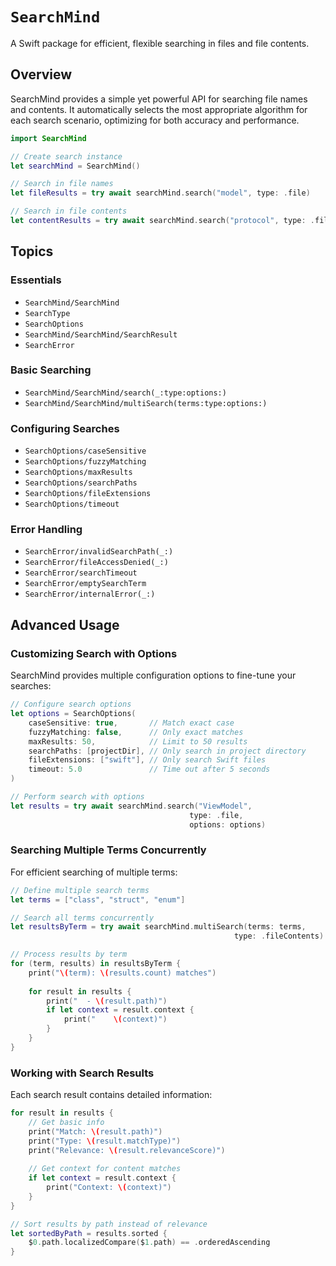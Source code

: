 # ``SearchMind``

A Swift package for efficient, flexible searching in files and file contents.

## Overview

SearchMind provides a simple yet powerful API for searching file names and contents. It automatically selects the most appropriate algorithm for each search scenario, optimizing for both accuracy and performance.

```swift
import SearchMind

// Create search instance
let searchMind = SearchMind()

// Search in file names
let fileResults = try await searchMind.search("model", type: .file)

// Search in file contents
let contentResults = try await searchMind.search("protocol", type: .fileContents)
```

## Topics

### Essentials

- ``SearchMind/SearchMind``
- ``SearchType``
- ``SearchOptions``
- ``SearchMind/SearchMind/SearchResult``
- ``SearchError``

### Basic Searching

- ``SearchMind/SearchMind/search(_:type:options:)``
- ``SearchMind/SearchMind/multiSearch(terms:type:options:)``

### Configuring Searches

- ``SearchOptions/caseSensitive``
- ``SearchOptions/fuzzyMatching``
- ``SearchOptions/maxResults``
- ``SearchOptions/searchPaths``
- ``SearchOptions/fileExtensions``
- ``SearchOptions/timeout``

### Error Handling

- ``SearchError/invalidSearchPath(_:)``
- ``SearchError/fileAccessDenied(_:)``
- ``SearchError/searchTimeout``
- ``SearchError/emptySearchTerm``
- ``SearchError/internalError(_:)``

## Advanced Usage

### Customizing Search with Options

SearchMind provides multiple configuration options to fine-tune your searches:

```swift
// Configure search options
let options = SearchOptions(
    caseSensitive: true,       // Match exact case
    fuzzyMatching: false,      // Only exact matches
    maxResults: 50,            // Limit to 50 results
    searchPaths: [projectDir], // Only search in project directory
    fileExtensions: ["swift"], // Only search Swift files
    timeout: 5.0               // Time out after 5 seconds
)

// Perform search with options
let results = try await searchMind.search("ViewModel", 
                                        type: .file, 
                                        options: options)
```

### Searching Multiple Terms Concurrently

For efficient searching of multiple terms:

```swift
// Define multiple search terms
let terms = ["class", "struct", "enum"]

// Search all terms concurrently
let resultsByTerm = try await searchMind.multiSearch(terms: terms,
                                                  type: .fileContents)

// Process results by term
for (term, results) in resultsByTerm {
    print("\(term): \(results.count) matches")
    
    for result in results {
        print("  - \(result.path)")
        if let context = result.context {
            print("    \(context)")
        }
    }
}
```

### Working with Search Results

Each search result contains detailed information:

```swift
for result in results {
    // Get basic info
    print("Match: \(result.path)")
    print("Type: \(result.matchType)")
    print("Relevance: \(result.relevanceScore)")
    
    // Get context for content matches
    if let context = result.context {
        print("Context: \(context)")
    }
}

// Sort results by path instead of relevance
let sortedByPath = results.sorted { 
    $0.path.localizedCompare($1.path) == .orderedAscending 
}
```